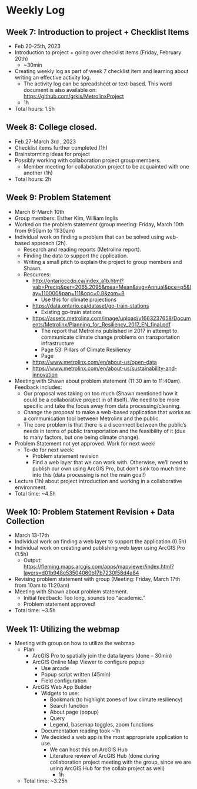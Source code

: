 # Weekly Log
## Week 7: Introduction to project + Checklist Items
- Feb 20-25th, 2023
- Introduction to project + going over checklist items (Friday, February 20th) 
  - ~30min 
- Creating weekly log as part of week 7 checklist item and learning about writing an effective activity log. 
  - The activity log can be spreadsheet or text-based. This word document is also available on: <https://github.com/grkis/MetrolinxProject>
  - 1h
- Total hours: 1.5h 
## Week 8: College closed. 
- Feb 27-March 3rd , 2023
- Checklist items further completed (1h) 
- Brainstorming ideas for project 
- Possibly working with collaboration project group members. 
  - Member meeting for collaboration project to be acquainted with one another (1h)
- Total hours: 2h
## Week 9: Problem Statement 
- March 6-March 10th 
- Group members: Esther Kim, William Inglis
- Worked on the problem statement (group meeting: Friday, March 10th from 9:50am to 11:30am) 
- Individual work on finding a problem that can be solved using web-based approach (2h). 
  - Research and reading reports (Metrolinx report).
  - Finding the data to support the application. 
  - Writing a small pitch to explain the project to group members and Shawn.
  - Resources: 
    - <http://ontarioccdp.ca/index_a1b.html?vab=Precip&per=2065.2095&mea=Mean&avg=Annual&pce=p5&lay=110000&pan=111&opc=0.8&zom=8>
      - Use this for climate projections 
    - <https://data.ontario.ca/dataset/go-train-stations>
      - Existing go-train stations 
    - <https://assets.metrolinx.com/image/upload/v1663237658/Documents/Metrolinx/Planning_for_Resiliency_2017_EN_final.pdf>
      - The report that Metrolinx published in 2017 in attempt to communicate climate change problems on transportation infrastructure
      - Page 53: Pillars of Climate Resiliency 
      - Page 
    - <https://www.metrolinx.com/en/about-us/open-data>
    - <https://www.metrolinx.com/en/about-us/sustainability-and-innovation> 
- Meeting with Shawn about problem statement (11:30 am to 11:40am). Feedback includes:
  - Our proposal was taking on too much (Shawn mentioned how it could be a collaborative project in of itself). We need to be more specific and take the focus away from data processing/cleaning. 
  - Change the proposal to make a web-based application that works as a communication tool between Metrolinx and the public.
  - The core problem is that there is a disconnect between the public’s needs in terms of public transportation and the feasibility of it (due to many factors, but one being climate change).  
- Problem Statement not yet approved. Work for next week! 
  - To-do for next week: 
    - Problem statement revision
    - Find a web layer that we can work with. Otherwise, we’ll need to publish our own using ArcGIS Pro, but don’t sink too much time into this (data processing is not the main goal!)
- Lecture (1h) about project introduction and working in a collaborative environment. 
- Total time: ~4.5h

## Week 10: Problem Statement Revision + Data Collection
- March 13-17th 
- Individual work on finding a web layer to support the application (0.5h)
- Individual work on creating and publishing web layer using ArcGIS Pro (1.5h) 
  - Output: <https://fleming.maps.arcgis.com/apps/mapviewer/index.html?layers=d01b948e53504060b17b7230f58d4a84> 
- Revising problem statement with group (Meeting: Friday, March 17th from 10am to 11:20am) 
- Meeting with Shawn about problem statement.
  - Initial feedback: Too long, sounds too “academic.” 
  - Problem statement approved!
- Total time: ~3.5h 

## Week 11: Utilizing the webmap
- Meeting with group on how to utilize the webmap 
  - Plan: 
    - ArcGIS Pro to spatially join the data layers (done – 30min)
    - ArcGIS Online Map Viewer to configure popup
      - Use arcade 
      - Popup script written (45min)
      - Field configuration 
    - ArcGIS Web App Builder
      - Widgets to use: 
        - Bookmark (to highlight zones of low climate resiliency) 
        - Search function 
        - About page (popup) 
        - Query
        - Legend, basemap toggles, zoom functions
      - Documentation reading took ~1h 
      - We decided a web app is the most appropriate application to use. 
        - We can host this on ArcGIS Hub 
        - Literature review of ArcGIS Hub (done during collaboration project meeting with the group, since we are using ArcGIS Hub for the collab project as well) 
          - 1h 
  - Total time: ~3.25h
